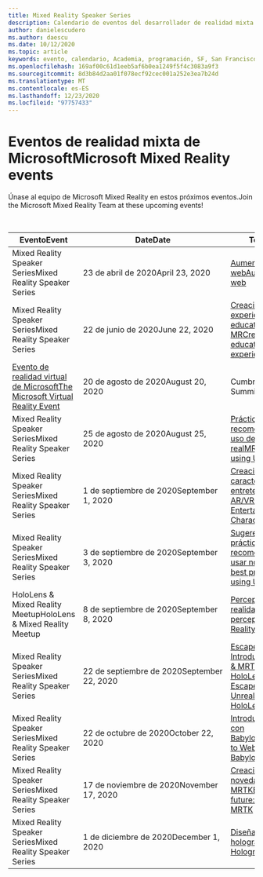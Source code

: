 ```yaml
---
title: Mixed Reality Speaker Series
description: Calendario de eventos del desarrollador de realidad mixta en el reactor de San Francisco.
author: danielescudero
ms.author: daescu
ms.date: 10/12/2020
ms.topic: article
keywords: evento, calendario, Academia, programación, SF, San Francisco, reactor
ms.openlocfilehash: 169af00c61d1eeb5af6b0ea1249f5f4c3083a9f3
ms.sourcegitcommit: 8d3b84d2aa01f078ecf92cec001a252e3ea7b24d
ms.translationtype: MT
ms.contentlocale: es-ES
ms.lasthandoff: 12/23/2020
ms.locfileid: "97757433"
---
```

# <a name="microsoft-mixed-reality-events"></a><span data-ttu-id="bc20d-104">Eventos de realidad mixta de Microsoft</span><span class="sxs-lookup"><span data-stu-id="bc20d-104">Microsoft Mixed Reality events</span></span>

<span data-ttu-id="bc20d-105">Únase al equipo de Microsoft Mixed Reality en estos próximos eventos.</span><span class="sxs-lookup"><span data-stu-id="bc20d-105">Join the Microsoft Mixed Reality Team at these upcoming events!</span></span>

<br>

|<span data-ttu-id="bc20d-106">Evento</span><span class="sxs-lookup"><span data-stu-id="bc20d-106">Event</span></span>|<span data-ttu-id="bc20d-107">Date</span><span class="sxs-lookup"><span data-stu-id="bc20d-107">Date</span></span>|<span data-ttu-id="bc20d-108">Tema</span><span class="sxs-lookup"><span data-stu-id="bc20d-108">Theme</span></span>|
|-------------|-------------|-----|
| <span data-ttu-id="bc20d-109">Mixed Reality Speaker Series</span><span class="sxs-lookup"><span data-stu-id="bc20d-109">Mixed Reality Speaker Series</span></span>|<span data-ttu-id="bc20d-110">23 de abril de 2020</span><span class="sxs-lookup"><span data-stu-id="bc20d-110">April 23, 2020</span></span>|[<span data-ttu-id="bc20d-111">Aumentar la web</span><span class="sxs-lookup"><span data-stu-id="bc20d-111">Augmenting the web</span></span>](https://channel9.msdn.com/Shows/Docs-Mixed-Reality/Augmenting-WebXR-Standards)|
| <span data-ttu-id="bc20d-112">Mixed Reality Speaker Series</span><span class="sxs-lookup"><span data-stu-id="bc20d-112">Mixed Reality Speaker Series</span></span>|<span data-ttu-id="bc20d-113">22 de junio de 2020</span><span class="sxs-lookup"><span data-stu-id="bc20d-113">June 22, 2020</span></span>|[<span data-ttu-id="bc20d-114">Creación de experiencias educativas con MR</span><span class="sxs-lookup"><span data-stu-id="bc20d-114">Creating educational experiences with MR</span></span>](https://channel9.msdn.com/Shows/Docs-Mixed-Reality/Educational-Experiences-in-MR)|
| [<span data-ttu-id="bc20d-115">Evento de realidad virtual de Microsoft</span><span class="sxs-lookup"><span data-stu-id="bc20d-115">The Microsoft Virtual Reality Event</span></span>](https://www.meetup.com/hololens-mr/events/272364822/)|<span data-ttu-id="bc20d-116">20 de agosto de 2020</span><span class="sxs-lookup"><span data-stu-id="bc20d-116">August 20, 2020</span></span>|<span data-ttu-id="bc20d-117">Cumbre de VR</span><span class="sxs-lookup"><span data-stu-id="bc20d-117">VR Mini Summit</span></span>|
| <span data-ttu-id="bc20d-118">Mixed Reality Speaker Series</span><span class="sxs-lookup"><span data-stu-id="bc20d-118">Mixed Reality Speaker Series</span></span>|<span data-ttu-id="bc20d-119">25 de agosto de 2020</span><span class="sxs-lookup"><span data-stu-id="bc20d-119">August 25, 2020</span></span>|[<span data-ttu-id="bc20d-120">Prácticas recomendadas para el uso de un motor no real</span><span class="sxs-lookup"><span data-stu-id="bc20d-120">MR Best Practices using Unreal Engine</span></span>](https://channel9.msdn.com/Shows/Docs-Mixed-Reality/Tips-and-Best-Practices-for-using-UE4-in-MR)|
| <span data-ttu-id="bc20d-121">Mixed Reality Speaker Series</span><span class="sxs-lookup"><span data-stu-id="bc20d-121">Mixed Reality Speaker Series</span></span>|<span data-ttu-id="bc20d-122">1 de septiembre de 2020</span><span class="sxs-lookup"><span data-stu-id="bc20d-122">September 1, 2020</span></span>|[<span data-ttu-id="bc20d-123">Creación de caracteres de entretenimiento para AR/VR</span><span class="sxs-lookup"><span data-stu-id="bc20d-123">Creating Entertaining Characters for AR/VR</span></span>](https://channel9.msdn.com/Shows/Docs-Mixed-Reality/Creating-Entertaining-Characters-for-Mixed-Reality)|
| <span data-ttu-id="bc20d-124">Mixed Reality Speaker Series</span><span class="sxs-lookup"><span data-stu-id="bc20d-124">Mixed Reality Speaker Series</span></span>|<span data-ttu-id="bc20d-125">3 de septiembre de 2020</span><span class="sxs-lookup"><span data-stu-id="bc20d-125">September 3, 2020</span></span>|[<span data-ttu-id="bc20d-126">Sugerencias & prácticas recomendadas para usar no real</span><span class="sxs-lookup"><span data-stu-id="bc20d-126">Tips & best practices for using Unreal</span></span>](https://channel9.msdn.com/Shows/Docs-Mixed-Reality/Tips-and-Best-Practices-for-using-UE4-in-MR)|
| <span data-ttu-id="bc20d-127">HoloLens & Mixed Reality Meetup</span><span class="sxs-lookup"><span data-stu-id="bc20d-127">HoloLens & Mixed Reality Meetup</span></span>|<span data-ttu-id="bc20d-128">8 de septiembre de 2020</span><span class="sxs-lookup"><span data-stu-id="bc20d-128">September 8, 2020</span></span>|[<span data-ttu-id="bc20d-129">Percepción humana y realidad mixta</span><span class="sxs-lookup"><span data-stu-id="bc20d-129">Human perception and Mixed Reality</span></span>](https://channel9.msdn.com/Shows/Docs-Mixed-Reality/Human-Perception-and-Mixed-Reality)|
| <span data-ttu-id="bc20d-130">Mixed Reality Speaker Series</span><span class="sxs-lookup"><span data-stu-id="bc20d-130">Mixed Reality Speaker Series</span></span>|<span data-ttu-id="bc20d-131">22 de septiembre de 2020</span><span class="sxs-lookup"><span data-stu-id="bc20d-131">September 22, 2020</span></span>|[<span data-ttu-id="bc20d-132">Escape de Kippy: Introducción a Unreal & MRTK para HoloLens 2</span><span class="sxs-lookup"><span data-stu-id="bc20d-132">Kippy's Escape: An intro to Unreal & MRTK for HoloLens 2</span></span>]()|
| <span data-ttu-id="bc20d-133">Mixed Reality Speaker Series</span><span class="sxs-lookup"><span data-stu-id="bc20d-133">Mixed Reality Speaker Series</span></span>|<span data-ttu-id="bc20d-134">22 de octubre de 2020</span><span class="sxs-lookup"><span data-stu-id="bc20d-134">October 22, 2020</span></span>|[<span data-ttu-id="bc20d-135">Introducción a WebXR con BabylonJS</span><span class="sxs-lookup"><span data-stu-id="bc20d-135">Introduction to WebXR with BabylonJS</span></span>](https://channel9.msdn.com/Shows/Docs-Mixed-Reality/Adding-Augmented-Reality-to-your-Typescript-Project)|
| <span data-ttu-id="bc20d-136">Mixed Reality Speaker Series</span><span class="sxs-lookup"><span data-stu-id="bc20d-136">Mixed Reality Speaker Series</span></span>|<span data-ttu-id="bc20d-137">17 de noviembre de 2020</span><span class="sxs-lookup"><span data-stu-id="bc20d-137">November 17, 2020</span></span>|[<span data-ttu-id="bc20d-138">Creación del futuro: novedades de MRTK</span><span class="sxs-lookup"><span data-stu-id="bc20d-138">Building the future: Whats new in MRTK</span></span>](https://channel9.msdn.com/Shows/Docs-Mixed-Reality/Building-the-Future-Whats-New-in-the-Mixed-Reality-Toolkit)|
| <span data-ttu-id="bc20d-139">Mixed Reality Speaker Series</span><span class="sxs-lookup"><span data-stu-id="bc20d-139">Mixed Reality Speaker Series</span></span>|<span data-ttu-id="bc20d-140">1 de diciembre de 2020</span><span class="sxs-lookup"><span data-stu-id="bc20d-140">December 1, 2020</span></span>|[<span data-ttu-id="bc20d-141">Diseñar hologramas</span><span class="sxs-lookup"><span data-stu-id="bc20d-141">Designing Holograms</span></span>]()|


